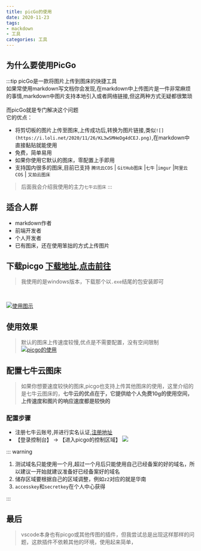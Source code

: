```yaml
---
title: picGo的使用
date: 2020-11-23
tags:
- mackdown
- 工具
categories: 工具
---
```



## 为什么要使用PicGo
:::tip
picGo是一款将图片上传到图床的快捷工具
<br>
如果常使用markdown写文档你会发现,在markdown中上传图片是一件非常麻烦的事情,markdown中图片支持本地引入或者网络链接,但这两种方式无疑都很繁琐
<br/>
<br/>
而picGo就是专门解决这个问题
<br/>
它的优点：

- 将剪切板的图片上传至图床,上传成功后,转换为图片链接,类似`![](https://i.loli.net/2020/11/26/KL3wSMHeDg4dCEJ.png)`,在markdown中直接黏贴就能使用
- 免费，简单易用
- 如果你使用它默认的图床，零配置上手即用
- 支持国内很多的图床,目前已支持 `腾讯云COS` | `GitHub图床` |`七牛` |`imgur` |`阿里云COS` | `又拍云图床` 
> 后面我会介绍我使用的主力`七牛云图床`
:::
 

## 适合人群
- markdown作者
- 前端开发者
- 个人开发者
- 已有图床，还在使用笨拙的方式上传图片

## 下载picgo [下载地址,点击前往](https://github.com/Molunerfinn/PicGo/releases)
> 我使用的是windows版本，下载那个以`.exe`结尾的包安装即可
<br/>

<a data-fancybox title="使用图示" href="http://image.woai996.com/picgo/20201126105906.png">![使用图示](http://image.woai996.com/picgo/20201126105906.png)</a>

## 使用效果
> 默认的图床上传速度较慢,优点是不需要配置，没有空间限制
<a data-fancybox title="picgo的使用" href="http://image.woai996.com/picgo/2020114232.gif">![picgo的使用](http://image.woai996.com/picgo/2020114232.gif)</a>

## 配置七牛云图床
> 如果你想要速度较快的图床,picgo也支持上传其他图床的使用，这里介绍的是七牛云图床的，**七牛云的优点在于，它提供给个人免费10g的使用空间，上传速度和图片的响应速度都是较快的**

### 配置步骤
- 注册七牛云账号,并进行实名认证,[注册地址](https://portal.qiniu.com/signup)
- 【登录控制台】 -> 【进入picgo的控制区域】
<a data-fancybox title="" href="http://image.woai996.com/picgo/20201126120043.png">![](http://image.woai996.com/picgo/20201126120043.png)</a>

::: warning

1. 测试域名只能使用一个月,超过一个月后只能使用自己已经备案的好的域名，所以建议一开始就建议准备好已经备案好的域名
2. 储存区域要根据自己的区域调整，例如`z2`对应的就是华南
3. `accesskey`和`secretkey`在个人中心获得
   
:::

## 最后
> vscode本身也有picgo或其他传图的插件，但我尝试总是出现这样那样的问题，这款插件不依赖其他的环境，使用起来简单，
